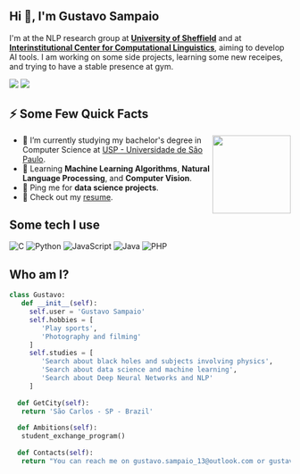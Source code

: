 <h2>Hi 👋, I'm Gustavo Sampaio </h2>
<p>I'm at the NLP research group at <strong><a href="https://www.sheffield.ac.uk/cs/research/groups/natural-language-processing">University of Sheffield</a></strong> and at <strong><a href="https://sites.google.com/view/nilc-usp/">Interinstitutional Center for Computational Linguistics</a></strong>, aiming to develop AI tools. I am working on some side projects, learning some new receipes, and trying to have a stable presence at gym.</p>
<p><a href="https://www.linkedin.com/in/gussampaio/" target="_blank"><img src="https://img.shields.io/badge/-LinkedIn-%230077B5?style=for-the-badge&logo=linkedin&logoColor=white"></a>
<a href="https://medium.com/@GusSampaio" target="_blanck"> <img src="https://img.shields.io/badge/-Medium-0A0A0A?style=for-the-badge&amp;labelColor=0A0A0A&amp;logo=medium&amp" ></a></p>


<h2>⚡️ Some Few Quick Facts </h2>
<img align="right" src="https://media.giphy.com/media/wpoLqr5FT1sY0/giphy.gif" height=140px/>
<ul>
<li>🔭 I’m currently studying my bachelor's degree in Computer Science at <a href="https://www5.usp.br">USP - Universidade de São Paulo</a>.</li>
<li>🧐 Learning <strong>Machine Learning Algorithms</strong>, <strong>Natural Language Processing</strong>, and <strong>Computer Vision</strong>.</li>
<li>💬 Ping me for <strong>data science projects</strong>.</li>
<li>📙 Check out my <a href="https://docs.google.com/document/d/1jAUW74WYdY6qQ577SLrzMJVrR7Fx09l3b651SuR4Ltk/edit?usp=sharing">resume</a>.</li>
</ul>


<h2> Some tech I use </h2>

![C](https://img.shields.io/badge/c-%2300599C.svg?style=for-the-badge&logo=c&logoColor=white)
![Python](https://img.shields.io/badge/python-3670A0?style=for-the-badge&logo=python&logoColor=ffdd54)
![JavaScript](https://img.shields.io/badge/javascript-%23323330.svg?style=for-the-badge&logo=javascript&logoColor=%23F7DF1E)
![Java](https://img.shields.io/badge/Java-ED8B00?style=for-the-badge&logo=java&logoColor=white)
![PHP](https://img.shields.io/badge/PHP-777BB4?style=for-the-badge&logo=php&logoColor=white)

## Who am I?
 ```python
 class Gustavo:
	def __init__(self):
      self.user = 'Gustavo Sampaio'
      self.hobbies = [
         'Play sports',
         'Photography and filming'
      ]
      self.studies = [
         'Search about black holes and subjects involving physics',
         'Search about data science and machine learning',
         'Search about Deep Neural Networks and NLP'
      ]
   
   def GetCity(self):
   	return 'São Carlos - SP - Brazil'
   
   def Ambitions(self):
   	student_exchange_program()
   
   def Contacts(self):
   	return "You can reach me on gustavo.sampaio_13@outlook.com or gustavo.sampaio@usp.br"
 ```
